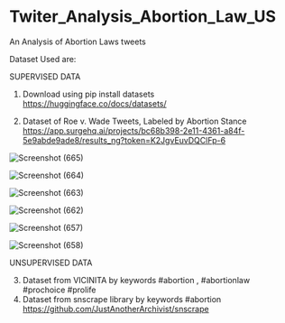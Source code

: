 # Twiter_Analysis_Abortion_Law_US

An Analysis of Abortion Laws tweets 

Dataset Used are:

SUPERVISED DATA
1. Download using pip install datasets
    https://huggingface.co/docs/datasets/

2. Dataset of Roe v. Wade Tweets, Labeled by Abortion Stance
    https://app.surgehq.ai/projects/bc68b398-2e11-4361-a84f-5e9abde9ade8/results_ng?token=K2JgvEuvDQClFp-6
    
![Screenshot (665)](https://user-images.githubusercontent.com/54653498/197346433-874e7ecb-df8b-4cc8-8f5f-31000843fab3.png)


![Screenshot (664)](https://user-images.githubusercontent.com/54653498/197346586-2181f8c5-e4bb-4b61-9bb9-069b8f9648fc.png)

![Screenshot (663)](https://user-images.githubusercontent.com/54653498/197346591-b6f0df06-0781-4ba8-8f63-3e71fb5d3716.png)

![Screenshot (662)](https://user-images.githubusercontent.com/54653498/197346595-8eb53196-c13b-43f7-9fc4-e7ba2fe1c0af.png)

![Screenshot (657)](https://user-images.githubusercontent.com/54653498/197346607-7985770b-f44d-4f1f-b91c-5e6dc478b0e4.png)

![Screenshot (658)](https://user-images.githubusercontent.com/54653498/197346613-cfbaba8d-6e16-49d5-a538-8da154144a0d.png)

UNSUPERVISED DATA

3. Dataset from VICINITA by keywords #abortion , #abortionlaw #prochoice #prolife
4. Dataset from snscrape library by keywords #abortion 
    https://github.com/JustAnotherArchivist/snscrape
